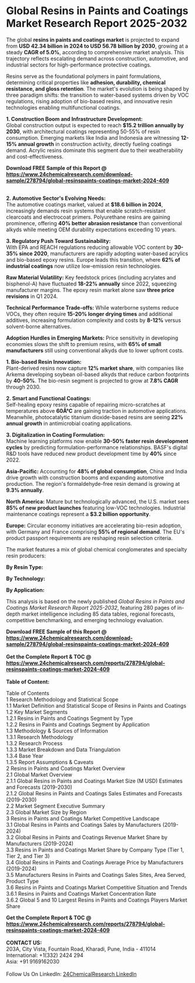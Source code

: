 <h1>Global Resins in Paints and Coatings Market Research Report 2025-2032</h1><p>The global <strong>resins in paints and coatings market</strong> is projected to expand from <strong>USD 42.34 billion in 2024 to USD 56.78 billion by 2030</strong>, growing at a steady <strong>CAGR of 5.0%</strong>, according to comprehensive market analysis. This trajectory reflects escalating demand across construction, automotive, and industrial sectors for high-performance protective coatings.</p><p>Resins serve as the foundational polymers in paint formulations, determining critical properties like <strong>adhesion, durability, chemical resistance, and gloss retention</strong>. The market's evolution is being shaped by three paradigm shifts: the transition to water-based systems driven by VOC regulations, rising adoption of bio-based resins, and innovative resin technologies enabling multifunctional coatings.</p><p><strong>1. Construction Boom and Infrastructure Development:</strong><br>
Global construction output is expected to reach <strong>$15.2 trillion annually by 2030</strong>, with architectural coatings representing 50-55% of resin consumption. Emerging markets like India and Indonesia are witnessing <strong>12-15% annual growth</strong> in construction activity, directly fueling coatings demand. Acrylic resins dominate this segment due to their weatherability and cost-effectiveness.</p><div><b>Download FREE Sample of this Report @ 
            <a href="https://www.24chemicalresearch.com/download-sample/278794/global-resinspaints-coatings-market-2024-409">
            https://www.24chemicalresearch.com/download-sample/278794/global-resinspaints-coatings-market-2024-409</a></b></div><br><p><strong>2. Automotive Sector's Evolving Needs:</strong><br>
The automotive coatings market, valued at <strong>$18.6 billion in 2024</strong>, increasingly demands resin systems that enable scratch-resistant clearcoats and electrocoat primers. Polyurethane resins are gaining prominence, offering <strong>40% better abrasion resistance</strong> than conventional alkyds while meeting OEM durability expectations exceeding 10 years.</p><p><strong>3. Regulatory Push Toward Sustainability:</strong><br>
With EPA and REACH regulations reducing allowable VOC content by <strong>30-35% since 2020</strong>, manufacturers are rapidly adopting water-based acrylics and bio-based epoxy resins. Europe leads this transition, where <strong>62% of industrial coatings</strong> now utilize low-emission resin technologies.</p><p><strong>Raw Material Volatility:</strong> Key feedstock prices (including acrylates and bisphenol-A) have fluctuated <strong>18-22% annually</strong> since 2022, squeezing manufacturer margins. The epoxy resin market alone saw <strong>three price revisions</strong> in Q1 2024.</p><p><strong>Technical Performance Trade-offs:</strong> While waterborne systems reduce VOCs, they often require <strong>15-20% longer drying times</strong> and additional additives, increasing formulation complexity and costs by <strong>8-12%</strong> versus solvent-borne alternatives.</p><p><strong>Adoption Hurdles in Emerging Markets:</strong> Price sensitivity in developing economies slows the shift to premium resins, with <strong>65% of small manufacturers</strong> still using conventional alkyds due to lower upfront costs.</p><p><strong>1. Bio-based Resin Innovation:</strong><br>
Plant-derived resins now capture <strong>12% market share</strong>, with companies like Arkema developing soybean oil-based alkyds that reduce carbon footprints by <strong>40-50%</strong>. The bio-resin segment is projected to grow at <strong>7.8% CAGR</strong> through 2030.</p><p><strong>2. Smart and Functional Coatings:</strong><br>
Self-healing epoxy resins capable of repairing micro-scratches at temperatures above <strong>60Â°C</strong> are gaining traction in automotive applications. Meanwhile, photocatalytic titanium dioxide-based resins are seeing <strong>22% annual growth</strong> in antimicrobial coating applications.</p><p><strong>3. Digitalization in Coating Formulation:</strong><br>
Machine learning platforms now enable <strong>30-50% faster resin development cycles</strong> by predicting formulation-performance relationships. BASF's digital R&amp;D tools have reduced new product development time by <strong>40%</strong> since 2022.</p><p><strong>Asia-Pacific:</strong> Accounting for <strong>48% of global consumption</strong>, China and India drive growth with construction booms and expanding automotive production. The region's formaldehyde-free resin demand is growing at <strong>9.3% annually</strong>.</p><p><strong>North America:</strong> Mature but technologically advanced, the U.S. market sees <strong>85% of new product launches</strong> featuring low-VOC technologies. Industrial maintenance coatings represent a <strong>$3.2 billion opportunity</strong>.</p><p><strong>Europe:</strong> Circular economy initiatives are accelerating bio-resin adoption, with Germany and France comprising <strong>55% of regional demand</strong>. The EU's product passport requirements are reshaping resin selection criteria.</p><p>The market features a mix of global chemical conglomerates and specialty resin producers:</p><p><strong>By Resin Type:</strong></p><p><strong>By Technology:</strong></p><p><strong>By Application:</strong></p><p>This analysis is based on the newly published <em>Global Resins in Paints and Coatings Market Research Report 2025-2032</em>, featuring 280 pages of in-depth market intelligence including 85 data tables, regional forecasts, competitive benchmarking, and emerging technology evaluation.</p><div><b>Download FREE Sample of this Report @ 
            <a href="https://www.24chemicalresearch.com/download-sample/278794/global-resinspaints-coatings-market-2024-409">
            https://www.24chemicalresearch.com/download-sample/278794/global-resinspaints-coatings-market-2024-409</a></b></div><br><div><b>Get the Complete Report & TOC @ 
            <a href="https://www.24chemicalresearch.com/reports/278794/global-resinspaints-coatings-market-2024-409">
            https://www.24chemicalresearch.com/reports/278794/global-resinspaints-coatings-market-2024-409</a></b></div><br>
            <b>Table of Content:</b><p>Table of Contents<br />
1 Research Methodology and Statistical Scope<br />
1.1 Market Definition and Statistical Scope of Resins in Paints and Coatings<br />
1.2 Key Market Segments<br />
1.2.1 Resins in Paints and Coatings Segment by Type<br />
1.2.2 Resins in Paints and Coatings Segment by Application<br />
1.3 Methodology & Sources of Information<br />
1.3.1 Research Methodology<br />
1.3.2 Research Process<br />
1.3.3 Market Breakdown and Data Triangulation<br />
1.3.4 Base Year<br />
1.3.5 Report Assumptions & Caveats<br />
2 Resins in Paints and Coatings Market Overview<br />
2.1 Global Market Overview<br />
2.1.1 Global Resins in Paints and Coatings Market Size (M USD) Estimates and Forecasts (2019-2030)<br />
2.1.2 Global Resins in Paints and Coatings Sales Estimates and Forecasts (2019-2030)<br />
2.2 Market Segment Executive Summary<br />
2.3 Global Market Size by Region<br />
3 Resins in Paints and Coatings Market Competitive Landscape<br />
3.1 Global Resins in Paints and Coatings Sales by Manufacturers (2019-2024)<br />
3.2 Global Resins in Paints and Coatings Revenue Market Share by Manufacturers (2019-2024)<br />
3.3 Resins in Paints and Coatings Market Share by Company Type (Tier 1, Tier 2, and Tier 3)<br />
3.4 Global Resins in Paints and Coatings Average Price by Manufacturers (2019-2024)<br />
3.5 Manufacturers Resins in Paints and Coatings Sales Sites, Area Served, Product Type<br />
3.6 Resins in Paints and Coatings Market Competitive Situation and Trends<br />
3.6.1 Resins in Paints and Coatings Market Concentration Rate<br />
3.6.2 Global 5 and 10 Largest Resins in Paints and Coatings Players Market Share </p><div><b>Get the Complete Report & TOC @ 
            <a href="https://www.24chemicalresearch.com/reports/278794/global-resinspaints-coatings-market-2024-409">
            https://www.24chemicalresearch.com/reports/278794/global-resinspaints-coatings-market-2024-409</a></b></div><br><b>CONTACT US:</b><br>
            203A, City Vista, Fountain Road, Kharadi, Pune, India - 411014<br>
            International: +1(332) 2424 294<br>
            Asia: +91 9169162030 <br><br>
            Follow Us On LinkedIn: <a href="https://www.linkedin.com/company/24chemicalresearch/">24ChemicalResearch LinkedIn</a>
